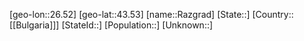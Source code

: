 ﻿---
location: [43.53,26.52]
type: City
tags:
- geo/City


SpocWebEntityId: 33662
isDeleted: false
confidential: public

---
[geo-lon::26.52]
[geo-lat::43.53]
[name::Razgrad]
[State::]
[Country::[[Bulgaria]]]
[StateId::]
[Population::]
[Unknown::]

